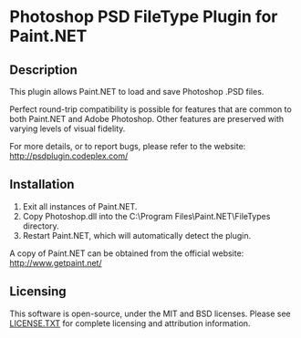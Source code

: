 # Photoshop PSD FileType Plugin for Paint.NET


## Description

This plugin allows Paint.NET to load and save Photoshop .PSD files.

Perfect round-trip compatibility is possible for features that are
common to both Paint.NET and Adobe Photoshop.  Other features are
preserved with varying levels of visual fidelity.

For more details, or to report bugs, please refer to the website:
  http://psdplugin.codeplex.com/


## Installation

1. Exit all instances of Paint.NET.
2. Copy Photoshop.dll into the C:\Program Files\Paint.NET\FileTypes
   directory.
3. Restart Paint.NET, which will automatically detect the plugin.

A copy of Paint.NET can be obtained from the official website:
  http://www.getpaint.net/


## Licensing

This software is open-source, under the MIT and BSD licenses.  Please see
[LICENSE.TXT](License.txt) for complete licensing and attribution information.
